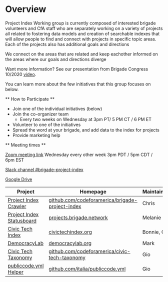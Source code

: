 # Overview

Project Index Working group is currently composed of interested brigade volunteers and CfA staff who are separately working on a variety of projects all related to fostering data models and creation of searchable indexes that will allow people to find and connect with projects in specific topic areas. 
Each of the projects also has additional goals and directions

We connect on the areas that are related and keep eachother informed on the areas where our goals and directions diverge

Want more information? See our presentation from Brigade Congress 10/2020 [video](https://www.youtube.com/watch?v=mUi317f1zOM&list=PL65XgbSILalVD81qt-I_vfUJLEjhfdmXh&index=25).

You can learn more about the few initiatives that this group focuses on below.

<a name="participate"></a>
** How to Participate **

- Join one of the individual initiatives (below)
- Join the co-organizer team
  - Every two weeks on Wednesday at 3pm PT/ 5 PM CT / 6 PM ET
- Volunteer to one of the initiatives
- Spread the word at your brigade, and add data to the index for projects
- Provide marketing help

** Meeting times **

[Zoom meeting link](https://codeforamerica.zoom.us/j/96551956929?pwd=ME81S0ZUT1UwY3JTeFpaVXVZV25pdz09) Wednesday every other week 3pm PDT / 5pm CDT / 6pm EST

[Slack channel #brigade-project-index](https://cfa.slack.com/archives/CLMA6BAVB)

[Google Drive](https://drive.google.com/drive/folders/1CRGEL2MkRocWcyTaTAaqlJuPugaL_99F)

| Project | Homepage | Maintainer(s) |
|-|-|-|
| [Project Index Crawler](./crawler) | [github.com/codeforamerica/brigade-project-index](https://github.com/codeforamerica/brigade-project-index) | Chris |
| [Project Index Statusboard](./statusboard.md) | [projects.brigade.network](https://projects.brigade.network/) | Melanie |
| [Civic Tech Index](./civic-tech-index.md) | [civictechindex.org](http://civictechindex.org/) | Bonnie, Olivia |
| [DemocracyLab](./democracy-lab.md) | [democracylab.org](https://democracylab.org/) | Mark |
| [Civic Tech Taxonomy](civic-tech-taxonomy.md) | [github.com/codeforamerica/civic-tech-taxonomy](https://github.com/codeforamerica/civic-tech-taxonomy) | Gio |
| [publiccode.yml Helper](./publiccode-helper.md) | [github.com/italia/publiccode.yml](https://github.com/italia/publiccode.yml) | Gio |